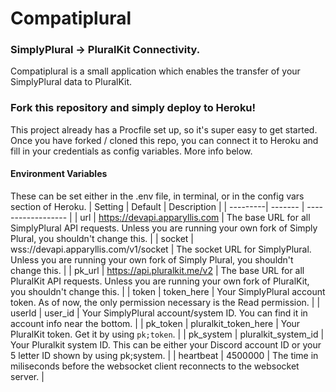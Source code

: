 # Compatiplural
### SimplyPlural -> PluralKit Connectivity.
Compatiplural is a small application which enables the transfer of your SimplyPlural data to PluralKit.

### Fork this repository and simply deploy to Heroku!
This project already has a Procfile set up, so it's super easy to get started. Once you have forked / cloned this repo, you can connect it to Heroku and fill in your credentials as config variables. More info below.

#### Environment Variables
These can be set either in the .env file, in terminal, or in the config vars section of Heroku.
| Setting  | Default | Description        |
| ---------| ------- | ------------------ |
| url  | https://devapi.apparyllis.com | The base URL for all SimplyPlural API requests. Unless you are running your own fork of Simply Plural, you shouldn't change this.  |
| socket  | wss://devapi.apparyllis.com/v1/socket | The socket URL for SimplyPlural. Unless you are running your own fork of Simply Plural, you shouldn't change this.  |
| pk_url | https://api.pluralkit.me/v2 | The base URL for all PluralKit API requests. Unless you are running your own fork of PluralKit, you shouldn't change this. |
| token | token_here | Your SimplyPlural account token. As of now, the only permission necessary is the Read permission. |
| userId | user_id | Your SimplyPlural account/system ID. You can find it in account info near the bottom. |
| pk_token | pluralkit_token_here | Your PluralKit token. Get it by using `pk;token`. |
| pk_system | pluralkit_system_id | Your Pluralkit system ID. This can be either your Discord account ID or your 5 letter ID shown by using pk;system. |
| heartbeat | 4500000 | The time in miliseconds before the websocket client reconnects to the websocket server. |
